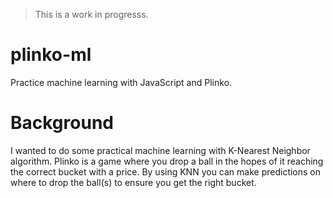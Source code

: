 > This is a work in progresss.
# plinko-ml
Practice machine learning with JavaScript and Plinko. 
# Background
I wanted to do some practical machine learning with K-Nearest Neighbor algorithm. Plinko is a game where you drop a ball in the hopes of it reaching the correct bucket with a price. By using KNN you can make predictions on where to drop the ball(s) to ensure you get the right bucket.